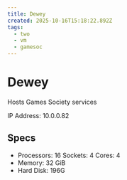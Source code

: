 ```yaml
---
title: Dewey
created: 2025-10-16T15:18:22.892Z
tags:
  - two
  - vm
  - gamesoc
---
```

# **Dewey**

Hosts Games Society services

IP Address: 10.0.0.82

## Specs
- Processors: 16
	Sockets: 4
	Cores: 4
- Memory: 32 GiB
- Hard Disk: 196G